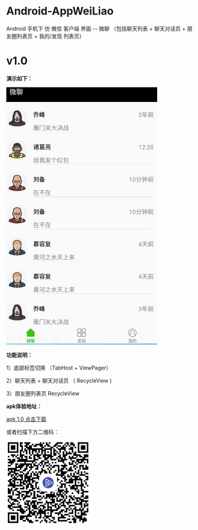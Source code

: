 # Android-AppWeiLiao
Android 手机下 仿 微信 客户端 界面 -- 微聊 （包括聊天列表 + 聊天对话页 + 朋友圈列表页 + 我的/发现 列表页）

<h1>v1.0 </h1>

<p><strong>演示如下：</strong></p>

![demo](demo/demo_1.0_show.gif)

<p><strong>功能说明：</strong></p>
<p>1）底部标签切换 （TabHost + ViewPager）</p>
<p>2）聊天列表 + 聊天对话页 （ RecycleView )</p>
<p>3）朋友圈列表页 RecycleView</p>

<p><strong>apk体验地址：</strong></p>

<a href ="demo/apk/app-debug-v1.0.apk?raw=true">apk 1.0 点击下载</a>


或者扫描下方二维码：

![或者 apk 1.0 二维码](demo/apk/qrcode_v1.0.png)
